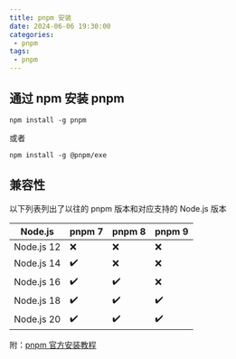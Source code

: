 ```yaml
---
title: pnpm 安装
date: 2024-06-06 19:30:00
categories:
 - pnpm
tags:
 - pnpm
---
```


## 通过 npm 安装 pnpm

```text
npm install -g pnpm
```
或者
```text
npm install -g @pnpm/exe
```

## 兼容性

以下列表列出了以往的 pnpm 版本和对应支持的 Node.js 版本

| Node.js    | pnpm 7 | pnpm 8 | pnpm 9 |
| ---------- | ------ | ------ | ------ |
| Node.js 12 | ❌    | ❌     | ❌    |
| Node.js 14 | ✔️    | ❌     | ❌    |
| Node.js 16 | ✔️    | ✔️     | ❌    |
| Node.js 18 | ✔️    | ✔️     | ✔️    |
| Node.js 20 | ✔️    | ✔️     | ✔️    |

附：[pnpm 官方安装教程](https://www.pnpm.cn/installation 'pnpm官方安装教程')
